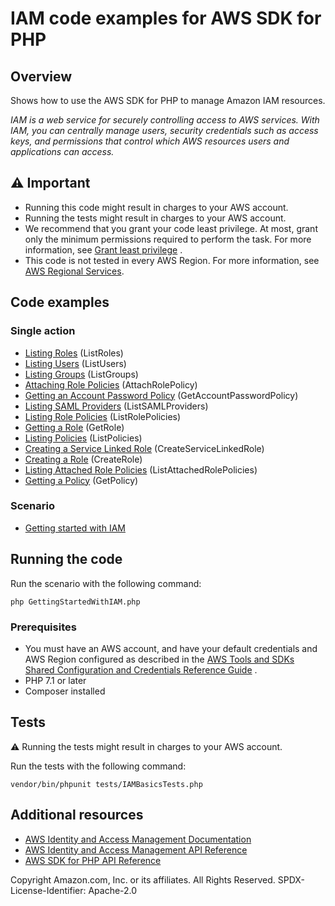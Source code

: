 # IAM code examples for AWS SDK for PHP

## Overview

Shows how to use the AWS SDK for PHP to manage Amazon IAM resources.

*IAM is a web service for securely controlling access to AWS services. With IAM, you can centrally manage users,
security credentials such as access keys, and permissions that control which AWS resources users and applications can
access.*

## ⚠️ Important

* Running this code might result in charges to your AWS account.
* Running the tests might result in charges to your AWS account.
* We recommend that you grant your code least privilege. At most, grant only the minimum permissions required to perform
  the task. For more information,
  see [Grant least privilege](https://docs.aws.amazon.com/IAM/latest/UserGuide/best-practices.html#grant-least-privilege)
  .
* This code is not tested in every AWS Region. For more information,
  see [AWS Regional Services](https://aws.amazon.com/about-aws/global-infrastructure/regional-product-services).

## Code examples

### Single action

* [Listing Roles](../IAMService.php) (ListRoles)
* [Listing Users](../IAMService.php) (ListUsers)
* [Listing Groups](../IAMService.php) (ListGroups)
* [Attaching Role Policies](../IAMService.php) (AttachRolePolicy)
* [Getting an Account Password Policy](../IAMService.php) (GetAccountPasswordPolicy)
* [Listing SAML Providers](../IAMService.php) (ListSAMLProviders)
* [Listing Role Policies](../IAMService.php) (ListRolePolicies)
* [Getting a Role](../IAMService.php) (GetRole)
* [Listing Policies](../IAMService.php) (ListPolicies)
* [Creating a Service Linked Role](../IAMService.php) (CreateServiceLinkedRole)
* [Creating a Role](../IAMService.php) (CreateRole)
* [Listing Attached Role Policies](../IAMService.php) (ListAttachedRolePolicies)
* [Getting a Policy](../IAMService.php) (GetPolicy)

### Scenario

* [Getting started with IAM](GettingStartedWithIAM.php)

## Running the code

Run the scenario with the following command:

```
php GettingStartedWithIAM.php
```

### Prerequisites

- You must have an AWS account, and have your default credentials and AWS Region configured as described in
  the [AWS Tools and SDKs Shared Configuration and Credentials Reference Guide](https://docs.aws.amazon.com/credref/latest/refdocs/creds-config-files.html)
  .
- PHP 7.1 or later
- Composer installed

## Tests

⚠️ Running the tests might result in charges to your AWS account.

Run the tests with the following command:

```
vendor/bin/phpunit tests/IAMBasicsTests.php
```

## Additional resources

* [AWS Identity and Access Management Documentation](https://docs.aws.amazon.com/iam)
* [AWS Identity and Access Management API Reference](https://docs.aws.amazon.com/IAM/latest/APIReference/welcome.html)
* [AWS SDK for PHP API Reference](https://docs.aws.amazon.com/aws-sdk-php/v3/api/index.html)

Copyright Amazon.com, Inc. or its affiliates. All Rights Reserved. SPDX-License-Identifier: Apache-2.0

